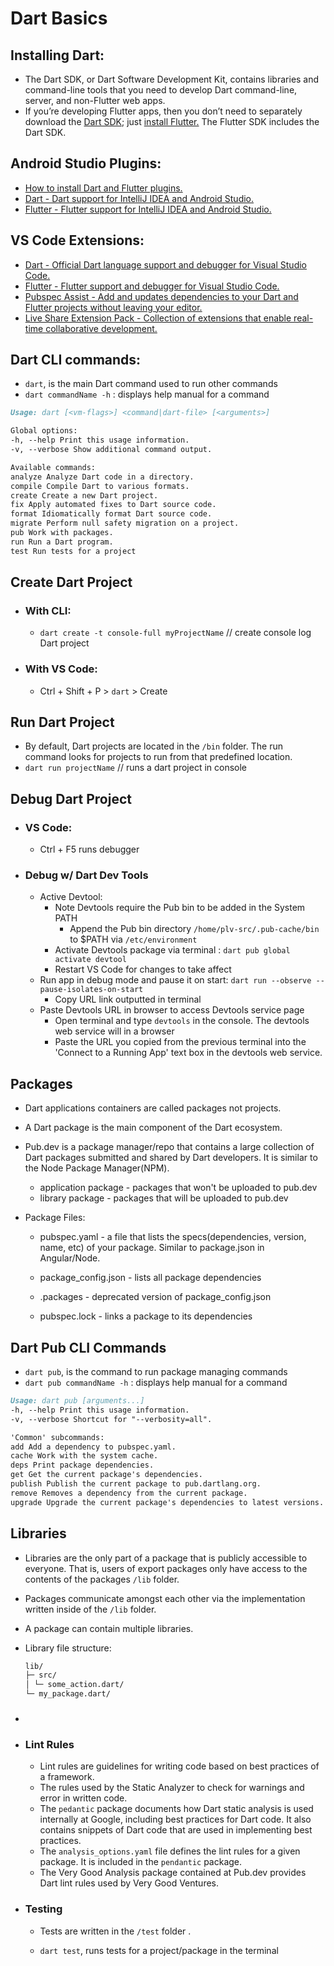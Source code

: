 # Dart Basics

## Installing Dart:

- The Dart SDK, or Dart Software Development Kit, contains libraries and command-line tools that you need to develop Dart command-line, server, and non-Flutter web apps.
- If you’re developing Flutter apps, then you don’t need to separately download the [Dart SDK](https://dart.dev/get-dart); just [install Flutter.](https://flutter.dev/docs/get-started/install) The Flutter SDK includes the Dart SDK.

## Android Studio Plugins:

- [How to install Dart and Flutter plugins.](https://docs.flutter.dev/get-started/editor?tab=androidstudio)
- [Dart - Dart support for IntelliJ IDEA and Android Studio.](https://plugins.jetbrains.com/plugin/6351-dart/)
- [Flutter - Flutter support for IntelliJ IDEA and Android Studio.](https://plugins.jetbrains.com/plugin/9212-flutter)

## VS Code Extensions:

- [Dart - Official Dart language support and debugger for Visual Studio Code.](https://marketplace.visualstudio.com/items?itemName=Dart-Code.dart-code)
- [Flutter - Flutter support and debugger for Visual Studio Code.](https://marketplace.visualstudio.com/items?itemName=Dart-Code.flutter)
- [Pubspec Assist - Add and updates dependencies to your Dart and Flutter projects without leaving your editor.](https://marketplace.visualstudio.com/items?itemName=jeroen-meijer.pubspec-assist)
- [Live Share Extension Pack - Collection of extensions that enable real-time collaborative development.](https://marketplace.visualstudio.com/items?itemName=MS-vsliveshare.vsliveshare-pack)

## Dart CLI commands:

- `dart`, is the main Dart command used to run other commands
- `dart commandName -h` : displays help manual for a command

```markdown
Usage: dart [<vm-flags>] <command|dart-file> [<arguments>]

Global options:
-h, --help Print this usage information.
-v, --verbose Show additional command output.

Available commands:
analyze Analyze Dart code in a directory.
compile Compile Dart to various formats.
create Create a new Dart project.
fix Apply automated fixes to Dart source code.
format Idiomatically format Dart source code.
migrate Perform null safety migration on a project.
pub Work with packages.
run Run a Dart program.
test Run tests for a project
```

## Create Dart Project

- ### With CLI:

  - `dart create -t console-full myProjectName` // create console log Dart project

- ### With VS Code:

  - Ctrl + Shift + P > `dart` > Create

## Run Dart Project

- By default, Dart projects are located in the `/bin` folder. The run command looks for projects to run from that predefined location.
- `dart run projectName` // runs a dart project in console

## Debug Dart Project

- ### VS Code:

  - Ctrl + F5 runs debugger

- ### Debug w/ Dart Dev Tools

  - Active Devtool:
    - Note Devtools require the Pub bin to be added in the System PATH
      - Append the Pub bin directory `/home/plv-src/.pub-cache/bin` to $PATH via `/etc/environment`
    - Activate Devtools package via terminal : `dart pub global activate devtool`
    - Restart VS Code for changes to take affect
  - Run app in debug mode and pause it on start: `dart run --observe --pause-isolates-on-start`
    - Copy URL link outputted in terminal
  - Paste Devtools URL in browser to access Devtools service page
    - Open terminal and type `devtools` in the console. The devtools web service will in a browser
    - Paste the URL you copied from the previous terminal into the 'Connect to a Running App' text box in the devtools web service.

## Packages

- Dart applications containers are called packages not projects.

- A Dart package is the main component of the Dart ecosystem.

- Pub.dev is a package manager/repo that contains a large collection of Dart packages submitted and shared by Dart developers. It is similar to the Node Package Manager(NPM).

  - application package - packages that won't be uploaded to pub.dev
  - library package - packages that will be uploaded to pub.dev

- Package Files:

  - pubspec.yaml - a file that lists the specs(dependencies, version, name, etc) of your package. Similar to package.json in Angular/Node.

  - package_config.json - lists all package dependencies
  - .packages - deprecated version of package_config.json
  - pubspec.lock - links a package to its dependencies

## Dart Pub CLI Commands

- `dart pub`, is the command to run package managing commands
- `dart pub commandName -h` : displays help manual for a command

```markdown
Usage: dart pub [arguments...]
-h, --help Print this usage information.
-v, --verbose Shortcut for "--verbosity=all".

'Common' subcommands:
add Add a dependency to pubspec.yaml.
cache Work with the system cache.
deps Print package dependencies.
get Get the current package's dependencies.
publish Publish the current package to pub.dartlang.org.
remove Removes a dependency from the current package.
upgrade Upgrade the current package's dependencies to latest versions.
```

## Libraries

- Libraries are the only part of a package that is publicly accessible to everyone. That is, users of export packages only have access to the contents of the packages `/lib` folder.

- Packages communicate amongst each other via the implementation written inside of the `/lib` folder.

- A package can contain multiple libraries.

- Library file structure:

  ```markdown
  lib/
  ├─ src/
  │ └─ some_action.dart/
  └─ my_package.dart/
  ```

- ###

- ### Lint Rules

  - Lint rules are guidelines for writing code based on best practices of a framework.
  - The rules used by the Static Analyzer to check for warnings and error in written code.
  - The `pedantic` package documents how Dart static analysis is used internally at Google, including best practices for Dart code. It also contains snippets of Dart code that are used in implementing best practices.
  - The `analysis_options.yaml` file defines the lint rules for a given package. It is included in the `pendantic` package.
  - The Very Good Analysis package contained at Pub.dev provides Dart lint rules used by Very Good Ventures.

- ### Testing

  - Tests are written in the `/test` folder .

  - `dart test`, runs tests for a project/package in the terminal
